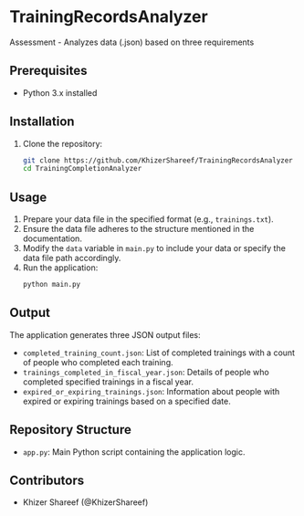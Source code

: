 # TrainingRecordsAnalyzer
Assessment - Analyzes data (.json) based on three requirements

## Prerequisites

- Python 3.x installed

## Installation

1. Clone the repository:
    ```bash
    git clone https://github.com/KhizerShareef/TrainingRecordsAnalyzer
    cd TrainingCompletionAnalyzer
    ```

## Usage

1. Prepare your data file in the specified format (e.g., `trainings.txt`).
2. Ensure the data file adheres to the structure mentioned in the documentation.
3. Modify the `data` variable in `main.py` to include your data or specify the data file path accordingly.
4. Run the application:
    ```bash
    python main.py
    ```

## Output

The application generates three JSON output files:
- `completed_training_count.json`: List of completed trainings with a count of people who completed each training.
- `trainings_completed_in_fiscal_year.json`: Details of people who completed specified trainings in a fiscal year.
- `expired_or_expiring_trainings.json`: Information about people with expired or expiring trainings based on a specified date.

## Repository Structure

- `app.py`: Main Python script containing the application logic.


## Contributors

- Khizer Shareef (@KhizerShareef)
